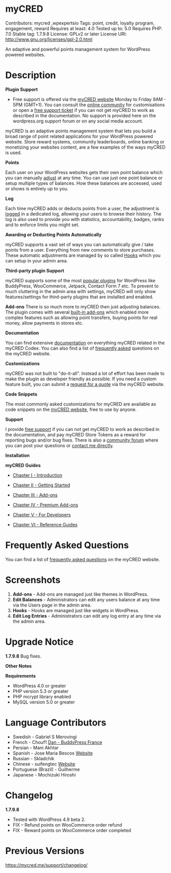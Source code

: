 # myCRED
Contributors: mycred ,wpexpertsio
Tags: point, credit, loyalty program, engagement, reward
Requires at least: 4.0
Tested up to: 5.0
Requires PHP: 7.0
Stable tag: 1.7.9.8
License: GPLv2 or later
License URI: http://www.gnu.org/licenses/gpl-2.0.html

An adaptive and powerful points management system for WordPress powered websites.

# Description 

**Plugin Support**
- Free support is offered via the [myCRED website](https://mycred.me/support/) Monday to Friday 9AM - 5PM (GMT+1). You can consult the [online community](https://mycred.me/support/forums/) for customisations or open a [free support ticket](https://mycred.me/support/) if you can not get myCRED to work as described in the documentation. No support is provided here on the wordpress.org support forum or on any social media account.

myCRED is an adaptive points management system that lets you build a broad range of point related applications for your WordPress powered website.
Store reward systems, community leaderboards, online banking or monetizing your websites content, are a few examples of the ways myCRED is used.


**Points**

Each user on your WordPress websites gets their own point balance which you can manually [adjust](https://mycred.me/about/features/#points-management) at any time. You can use just one point balance or setup multiple types of balances. How these balances are accessed, used or shows is entirely up to you.


**Log**

Each time myCRED adds or deducts points from a user, the adjustment is [logged](https://mycred.me/about/features/#account-history) in a dedicated log, allowing your users to browse their history. The log is also used to provide you with statistics, accountability, badges, ranks and to enforce limits you might set.


**Awarding or Deducting Points Automatically**

myCRED supports a vast set of ways you can automatically give / take points from a user. Everything from new comments to store purchases. These automatic adjustments are managed by so called [Hooks](https://mycred.me/about/features/#automatic-points) which you can setup in your admin area.


**Third-party plugin Support**

myCRED supports some of the most [popular plugins](https://mycred.me/about/supported-plugins/) for WordPress like BuddyPress, WooCommerce, Jetpack, Contact Form 7 etc. To prevent to much cluttering in the admin area with settings, myCRED will only show features/settings for third-party plugins that are installed and enabled.


**Add-ons**
There is so much more to myCRED then just adjusting balances. The plugin comes with several [built-in add-ons](https://mycred.me/add-ons/) which enabled more complex features such as allowing point transfers, buying points for real money, allow payments in stores etc.

**Documentation**

You can find extensive [documentation](http://codex.mycred.me/) on everything myCRED related in the myCRED Codex. You can also find a list of [frequently asked](https://mycred.me/about/faq/) questions on the myCRED website.


**Customizations**

myCRED was not built to "do-it-all". Instead a lot of effort has been made to make the plugin as developer friendly as possible. If you need a custom feature built, you can submit a [request for a quote](https://mycred.me/customize/request-quote/) via the myCRED website.


**Code Snippets**

The most commonly asked customizations for myCRED are available as code snippets on the [myCRED website](https://mycred.me/code-snippets/), free to use by anyone.

**Support** 

I provide [free support](https://mycred.me/support/) if you can not get myCRED to work as described in the documentation, and pay myCRED Store Tokens as a reward for reporting bugs and/or bug fixes. There is also a [community forum](https://mycred.me/support/forums/) where you can post your questions or [contact me directly](https://mycred.me/contact/).


**Installation**

**myCRED Guides**

- [Chapter I - Introduction](http://codex.mycred.me/chapter-i/)

- [Chapter II - Getting Started](http://codex.mycred.me/chapter-ii/)

- [Chapter III - Add-ons](http://codex.mycred.me/chapter-iii/)

- [Chapter IV - Premium Add-ons](http://codex.mycred.me/chapter-iv/)

- [Chapter V - For Developers](http://codex.mycred.me/chapter-v/)

- [Chapter VI - Reference Guides](http://codex.mycred.me/chapter-vi/)


# Frequently Asked Questions

You can find a list of [frequently asked questions](https://mycred.me/about/faq/) on the myCRED website.


# Screenshots

1. **Add-ons** - Add-ons are managed just like themes in WordPress.
2. **Edit Balances** - Administrators can edit any users balance at any time via the Users page in the admin area.
3. **Hooks** - Hooks are managed just like widgets in WordPress.
4. **Edit Log Entries** - Administrators can edit any log entry at any time via the admin area.


# Upgrade Notice

**1.7.9.8** 
Bug fixes.


**Other Notes**

**Requirements**
- WordPress 4.0 or greater
- PHP version 5.3 or greater
- PHP mcrypt library enabled
- MySQL version 5.0 or greater

# Language Contributors 
- Swedish - Gabriel S Merovingi
- French - Chouf1 [Dan - BuddyPress France](http://bp-fr.net/)
- Persian - Mani Akhtar
- Spanish - Jose Maria Bescos [Website](http://www.ibidem-translations.com/spanish.php)
- Russian - Skladchik
- Chinese - suifengtec [Website](http://coolwp.com)
- Portuguese (Brazil) - Guilherme
- Japanese - Mochizuki Hiroshi


# Changelog 

**1.7.9.8**
- Tested with WordPress 4.9 beta 2.
- FIX – Refund points on WooCommerce order refund
- FIX - Reward points on WooCommerce order completed

# Previous Versions 
https://mycred.me/support/changelog/
